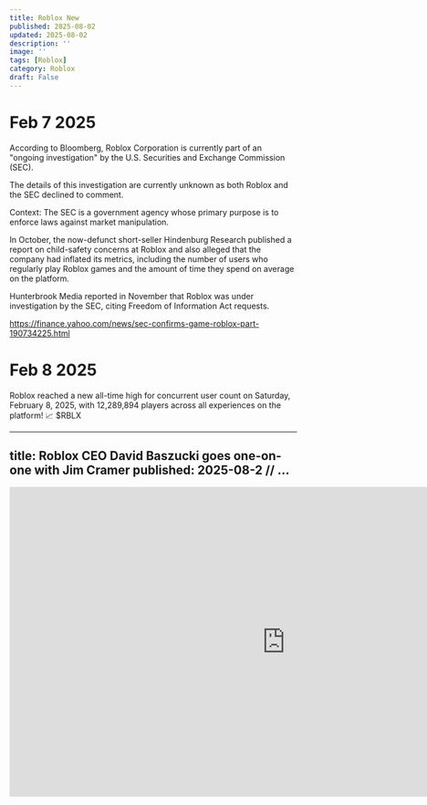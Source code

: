 ```yaml
---
title: Roblox New
published: 2025-08-02
updated: 2025-08-02
description: ''
image: ''
tags: [Roblox]
category: Roblox
draft: False
---
```


# Feb 7 2025
According to Bloomberg, Roblox Corporation is currently part of an "ongoing investigation" by the U.S. Securities and Exchange Commission (SEC).

The details of this investigation are currently unknown as both Roblox and the SEC declined to comment.

Context: The SEC is a government agency whose primary purpose is to enforce laws against market manipulation.

In October, the now-defunct short-seller Hindenburg Research published a report on child-safety concerns at Roblox and also alleged that the company had inflated its metrics, including the number of users who regularly play Roblox games and the amount of time they spend on average on the platform.

Hunterbrook Media reported in November that Roblox was under investigation by the SEC, citing Freedom of Information Act requests.

https://finance.yahoo.com/news/sec-confirms-game-roblox-part-190734225.html

# Feb 8 2025
Roblox reached a new all-time high for concurrent user count on Saturday, February 8, 2025, with 12,289,894 players across all experiences on the platform! 📈 $RBLX

---
title: Roblox CEO David Baszucki goes one-on-one with Jim Cramer
published: 2025-08-2
// ...
---

<iframe width="966" height="543" src="https://www.youtube.com/embed/rI3qkePyWp0" title="Roblox CEO David Baszucki goes one-on-one with Jim Cramer" frameborder="0" allow="accelerometer; autoplay; clipboard-write; encrypted-media; gyroscope; picture-in-picture; web-share" referrerpolicy="strict-origin-when-cross-origin" allowfullscreen></iframe>
